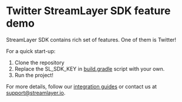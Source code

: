 # Twitter StreamLayer SDK feature demo

StreamLayer SDK contains rich set of features. One of them is Twitter!

For a quick start-up:

1. Clone the repository
2. Replace the SL_SDK_KEY in [build.gradle](https://github.com/StreamLayer/sdk-android/tree/demo-app/twitter/build.gradle) script with your own.
3. Run the project!

For more details, follow our [integration guides](https://docs.streamlayer.io/docs/android_introduction) or contact us at [support@streamlayer.io](mailto:support@streamlayer.io).

